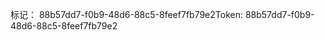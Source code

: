 <span data-ttu-id="08e39-101">标记： 88b57dd7-f0b9-48d6-88c5-8feef7fb79e2</span><span class="sxs-lookup"><span data-stu-id="08e39-101">Token: 88b57dd7-f0b9-48d6-88c5-8feef7fb79e2</span></span>